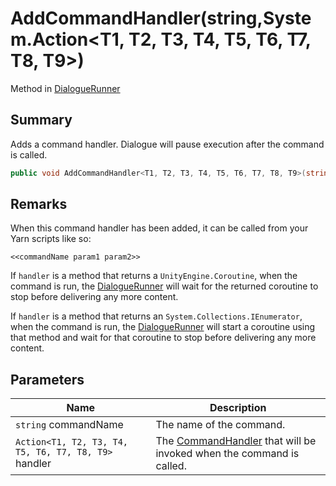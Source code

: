 # AddCommandHandler(string,System.Action\<T1, T2, T3, T4, T5, T6, T7, T8, T9>)

Method in [DialogueRunner](yarn.unity.dialoguerunner.md)

## Summary

Adds a command handler. Dialogue will pause execution after the command is called.

```csharp
public void AddCommandHandler<T1, T2, T3, T4, T5, T6, T7, T8, T9>(string commandName, System.Action<T1, T2, T3, T4, T5, T6, T7, T8, T9> handler);
```

## Remarks

When this command handler has been added, it can be called from your Yarn scripts like so:

```
<<commandName param1 param2>>
```

If `handler` is a method that returns a `UnityEngine.Coroutine`, when the command is run, the [DialogueRunner](yarn.unity.dialoguerunner.md) will wait for the returned coroutine to stop before delivering any more content.

If `handler` is a method that returns an `System.Collections.IEnumerator`, when the command is run, the [DialogueRunner](yarn.unity.dialoguerunner.md) will start a coroutine using that method and wait for that coroutine to stop before delivering any more content.

## Parameters

| Name                                                 | Description                                                                                   |
| ---------------------------------------------------- | --------------------------------------------------------------------------------------------- |
| `string` commandName                                 | The name of the command.                                                                      |
| `Action<T1, T2, T3, T4, T5, T6, T7, T8, T9>` handler | The [CommandHandler](yarn.commandhandler.md) that will be invoked when the command is called. |
